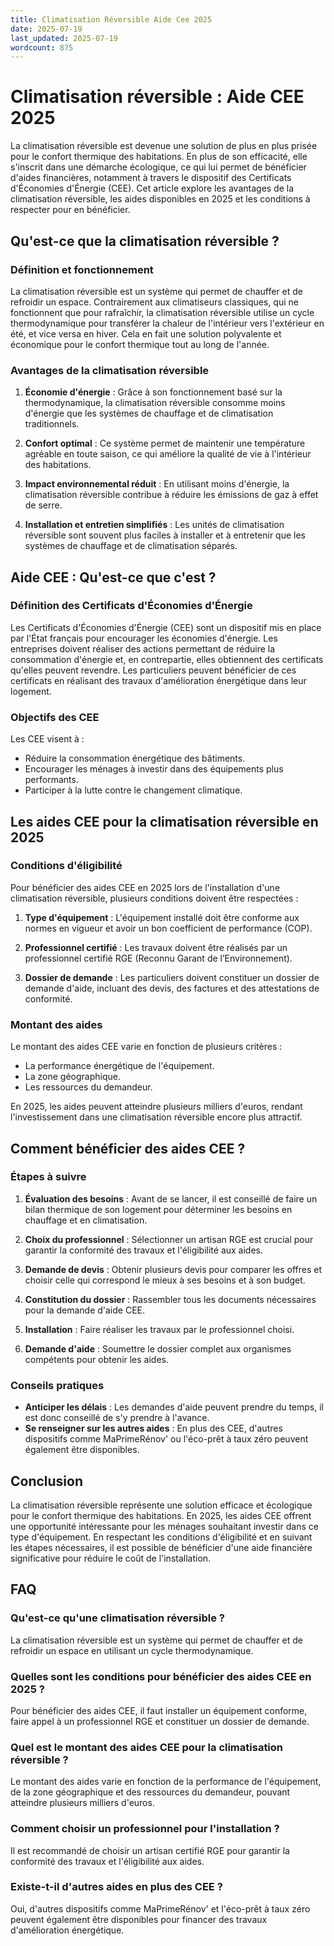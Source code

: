 ```yaml
---
title: Climatisation Réversible Aide Cee 2025
date: 2025-07-19
last_updated: 2025-07-19
wordcount: 875
---
```


# Climatisation réversible : Aide CEE 2025

La climatisation réversible est devenue une solution de plus en plus prisée pour le confort thermique des habitations. En plus de son efficacité, elle s'inscrit dans une démarche écologique, ce qui lui permet de bénéficier d'aides financières, notamment à travers le dispositif des Certificats d'Économies d'Énergie (CEE). Cet article explore les avantages de la climatisation réversible, les aides disponibles en 2025 et les conditions à respecter pour en bénéficier.

## Qu'est-ce que la climatisation réversible ?

### Définition et fonctionnement

La climatisation réversible est un système qui permet de chauffer et de refroidir un espace. Contrairement aux climatiseurs classiques, qui ne fonctionnent que pour rafraîchir, la climatisation réversible utilise un cycle thermodynamique pour transférer la chaleur de l'intérieur vers l'extérieur en été, et vice versa en hiver. Cela en fait une solution polyvalente et économique pour le confort thermique tout au long de l'année.

### Avantages de la climatisation réversible

1. **Économie d'énergie** : Grâce à son fonctionnement basé sur la thermodynamique, la climatisation réversible consomme moins d'énergie que les systèmes de chauffage et de climatisation traditionnels.
   
2. **Confort optimal** : Ce système permet de maintenir une température agréable en toute saison, ce qui améliore la qualité de vie à l'intérieur des habitations.

3. **Impact environnemental réduit** : En utilisant moins d'énergie, la climatisation réversible contribue à réduire les émissions de gaz à effet de serre.

4. **Installation et entretien simplifiés** : Les unités de climatisation réversible sont souvent plus faciles à installer et à entretenir que les systèmes de chauffage et de climatisation séparés.

## Aide CEE : Qu'est-ce que c'est ?

### Définition des Certificats d'Économies d'Énergie

Les Certificats d'Économies d'Énergie (CEE) sont un dispositif mis en place par l'État français pour encourager les économies d'énergie. Les entreprises doivent réaliser des actions permettant de réduire la consommation d'énergie et, en contrepartie, elles obtiennent des certificats qu'elles peuvent revendre. Les particuliers peuvent bénéficier de ces certificats en réalisant des travaux d'amélioration énergétique dans leur logement.

### Objectifs des CEE

Les CEE visent à :
- Réduire la consommation énergétique des bâtiments.
- Encourager les ménages à investir dans des équipements plus performants.
- Participer à la lutte contre le changement climatique.

## Les aides CEE pour la climatisation réversible en 2025

### Conditions d'éligibilité

Pour bénéficier des aides CEE en 2025 lors de l'installation d'une climatisation réversible, plusieurs conditions doivent être respectées :

1. **Type d'équipement** : L'équipement installé doit être conforme aux normes en vigueur et avoir un bon coefficient de performance (COP).

2. **Professionnel certifié** : Les travaux doivent être réalisés par un professionnel certifié RGE (Reconnu Garant de l’Environnement).

3. **Dossier de demande** : Les particuliers doivent constituer un dossier de demande d'aide, incluant des devis, des factures et des attestations de conformité.

### Montant des aides

Le montant des aides CEE varie en fonction de plusieurs critères :
- La performance énergétique de l'équipement.
- La zone géographique.
- Les ressources du demandeur.

En 2025, les aides peuvent atteindre plusieurs milliers d'euros, rendant l'investissement dans une climatisation réversible encore plus attractif.

## Comment bénéficier des aides CEE ?

### Étapes à suivre

1. **Évaluation des besoins** : Avant de se lancer, il est conseillé de faire un bilan thermique de son logement pour déterminer les besoins en chauffage et en climatisation.

2. **Choix du professionnel** : Sélectionner un artisan RGE est crucial pour garantir la conformité des travaux et l'éligibilité aux aides.

3. **Demande de devis** : Obtenir plusieurs devis pour comparer les offres et choisir celle qui correspond le mieux à ses besoins et à son budget.

4. **Constitution du dossier** : Rassembler tous les documents nécessaires pour la demande d'aide CEE.

5. **Installation** : Faire réaliser les travaux par le professionnel choisi.

6. **Demande d'aide** : Soumettre le dossier complet aux organismes compétents pour obtenir les aides.

### Conseils pratiques

- **Anticiper les délais** : Les demandes d'aide peuvent prendre du temps, il est donc conseillé de s'y prendre à l'avance.
- **Se renseigner sur les autres aides** : En plus des CEE, d'autres dispositifs comme MaPrimeRénov' ou l'éco-prêt à taux zéro peuvent également être disponibles.

## Conclusion

La climatisation réversible représente une solution efficace et écologique pour le confort thermique des habitations. En 2025, les aides CEE offrent une opportunité intéressante pour les ménages souhaitant investir dans ce type d'équipement. En respectant les conditions d'éligibilité et en suivant les étapes nécessaires, il est possible de bénéficier d'une aide financière significative pour réduire le coût de l'installation.

## FAQ

### Qu'est-ce qu'une climatisation réversible ?

La climatisation réversible est un système qui permet de chauffer et de refroidir un espace en utilisant un cycle thermodynamique.

### Quelles sont les conditions pour bénéficier des aides CEE en 2025 ?

Pour bénéficier des aides CEE, il faut installer un équipement conforme, faire appel à un professionnel RGE et constituer un dossier de demande.

### Quel est le montant des aides CEE pour la climatisation réversible ?

Le montant des aides varie en fonction de la performance de l'équipement, de la zone géographique et des ressources du demandeur, pouvant atteindre plusieurs milliers d'euros.

### Comment choisir un professionnel pour l'installation ?

Il est recommandé de choisir un artisan certifié RGE pour garantir la conformité des travaux et l'éligibilité aux aides.

### Existe-t-il d'autres aides en plus des CEE ?

Oui, d'autres dispositifs comme MaPrimeRénov' et l'éco-prêt à taux zéro peuvent également être disponibles pour financer des travaux d'amélioration énergétique.